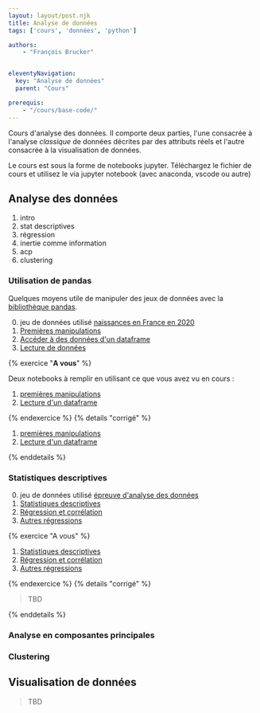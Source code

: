 ```yaml
---
layout: layout/post.njk
title: Analyse de données
tags: ['cours', 'données', 'python']

authors:
    - "François Brucker"


eleventyNavigation:
  key: "Analyse de données"
  parent: "Cours"

prerequis:
    - "/cours/base-code/"
---
```


<!-- début résumé -->

Cours d'analyse des données. Il comporte deux parties, l'une consacrée à l'analyse *classique* de données décrites par des attributs réels et l'autre consacrée à la visualisation de données.

<!-- fin résumé -->

Le cours est sous la forme de notebooks jupyter. Téléchargez le fichier de cours et utilisez le via jupyter notebook (avec anaconda, vscode ou autre)

## Analyse des données

1. intro
2. stat descriptives
3. régression
4. inertie comme information
5. acp
6. clustering

### Utilisation de pandas

Quelques moyens utile de manipuler des jeux de données avec la [bibliothèque pandas](https://pandas.pydata.org/docs/index.html).

0. jeu de données utilisé [naissances en France en 2020](./notebooks/nat2020_csv.zip)
1. [Premières manipulations](./notebooks/1_1_cours_premières_manipulations.ipynb)
2. [Accéder à des données d'un dataframe](./notebooks/1_2_cours_acceder_aux_dataframe.ipynb)
3. [Lecture de données](./notebooks/1_3_cours_lecture_données.ipynb)

{% exercice "**A vous**" %}

Deux notebooks à remplir en utilisant ce que vous avez vu en cours :

1. [premières manipulations](./notebooks/1_1_à_vous_premières_manipulations.ipynb)
2. [Lecture d'un dataframe](./notebooks/1_3_à_vous_lecture_données.ipynb)

{% endexercice %}
{% details "corrigé" %}

1. [premières manipulations](./notebooks/1_1_corrigé_premières_manipulations.ipynb)
2. [Lecture d'un dataframe](./notebooks/1_3_corrigé_lecture_données.ipynb)

{% enddetails %}

### Statistiques descriptives

0. jeu de données utilisé [épreuve d'analyse des données](./notebooks/épreuve.txt)
1. [Statistiques descriptives](./notebooks/2_1_cours_statistiques_descriptives.ipynb)
2. [Régression et corrélation](./notebooks/2_2_cours_regression_et_correlation.ipynb)
3. [Autres régressions](./notebooks/2_3_cours_autres_regressions.ipynb)

{% exercice "A vous" %}

1. [Statistiques descriptives](./notebooks/2_1_à_vous_statistiques_descriptives.ipynb)
2. [Régression et corrélation](./notebooks/2_2_à_vous_regression_et_correlation.ipynb)
3. [Autres régressions](./notebooks/2_3_à_vous_autres_regressions.ipynb)

{% endexercice %}
{% details "corrigé" %}

> TBD

{% enddetails %}

### Analyse en composantes principales

### Clustering

## Visualisation de données

> TBD
>
